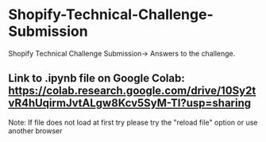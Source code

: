 # Shopify-Technical-Challenge-Submission
Shopify Technical Challenge Submission->
Answers to the challenge. 


## Link to .ipynb file on Google Colab: https://colab.research.google.com/drive/10Sy2tvR4hUqirmJvtALgw8Kcv5SyM-Tl?usp=sharing
Note: If file does not load at first try please try the "reload file" option or use another browser
